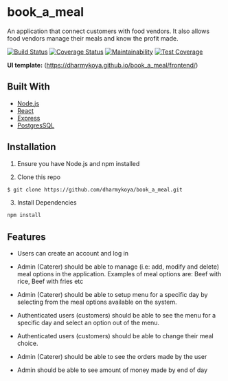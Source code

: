 # book_a_meal
An application that connect customers with food vendors.
It also allows food vendors manage their meals and know the profit made.


[![Build Status](https://travis-ci.org/dharmykoya/book_a_meal.svg?branch=ft-coveralls-fix)](https://travis-ci.org/dharmykoya/book_a_meal)
[![Coverage Status](https://coveralls.io/repos/github/dharmykoya/book_a_meal/badge.svg?branch=climate)](https://coveralls.io/github/dharmykoya/book_a_meal?branch=climate)
[![Maintainability](https://api.codeclimate.com/v1/badges/f0906ab5998ac768fe5c/maintainability)](https://codeclimate.com/github/dharmykoya/book_a_meal/maintainability)
[![Test Coverage](https://api.codeclimate.com/v1/badges/f0906ab5998ac768fe5c/test_coverage)](https://codeclimate.com/github/dharmykoya/book_a_meal/test_coverage)


**UI template:** (https://dharmykoya.github.io/book_a_meal/frontend/)

## Built With
- [Node.js](https://nodejs.org/en/)
- [React](https://reactjs.org)
- [Express](https://expressjs.com)
- [PostgresSQL](https://postgresql.org)


## Installation
1. Ensure you have Node.js and npm installed

2. Clone this repo
```bash
$ git clone https://github.com/dharmykoya/book_a_meal.git
```
3. Install Dependencies
```bash
npm install
```

## Features
- Users can create an account and log in

- Admin (Caterer) should be able to manage (i.e: add, modify and delete) meal options in the application. Examples of meal options are:     Beef with rice, Beef with fries etc

- Admin (Caterer) should be able to setup menu for a specific day by selecting from the meal options available on the system.

- Authenticated users (customers) should be able to see the menu for a specific day and select an option out of the menu.

- Authenticated users (customers) should be able to change their meal choice.

- Admin (Caterer) should be able to see the orders made by the user

- Admin should be able to see amount of money made by end of day
